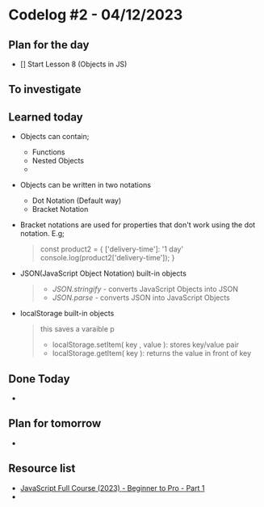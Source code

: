 # Codelog #2 - 04/12/2023


## Plan for the day
- [] Start Lesson 8 (Objects in JS)


## To investigate


## Learned today
- Objects can contain;
  * Functions
  * Nested Objects
  * 

- Objects can be written in two notations
  * Dot Notation (Default way)
  * Bracket Notation 

- Bracket notations are used for properties that don't work using the dot notation. E.g; 
  > const product2 = {
  ['delivery-time']: '1 day'
  console.log(product2['delivery-time']);
}

- JSON(JavaScript Object Notation) built-in objects
  > * *JSON.stringify* - converts JavaScript Objects into JSON
  > * *JSON.parse* - converts JSON into JavaScript Objects

- localStorage built-in objects
  > this saves a varaible p
  > * localStorage.setItem( key , value ): stores key/value pair
  > * localStorage.getItem( key ): returns the value in front of key

## Done Today
- 


## Plan for tomorrow
- 


## Resource list
- [JavaScript Full Course (2023) - Beginner to Pro - Part 1](https://www.youtube.com/watch?v=SBmSRK3feww&list=PLghkhsW32AScslc5-k7f9A7cOFJI6gZbv&index=9)
- 

